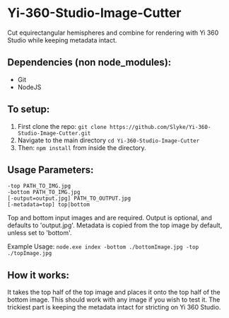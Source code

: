 # Yi-360-Studio-Image-Cutter
Cut equirectangular hemispheres and combine for rendering with Yi 360 Studio while keeping metadata intact.

## Dependencies (non node_modules):
* Git
* NodeJS

## To setup:
1. First clone the repo: `git clone https://github.com/Slyke/Yi-360-Studio-Image-Cutter.git`
2. Navigate to the main directory `cd Yi-360-Studio-Image-Cutter`
3. Then: `npm install` from inside the directory.

## Usage Parameters:
    -top PATH_TO_IMG.jpg
    -bottom PATH_TO_IMG.jpg
    [-output=output.jpg] PATH_TO_OUTPUT.jpg
    [-metadata=top] top|bottom

Top and bottom input images and are required.
Output is optional, and defaults to 'output.jpg'.
Metadata is copied from the top image by default, unless set to 'bottom'.

Example Usage:
  `node.exe index -bottom ./bottomImage.jpg -top ./topImage.jpg`

## How it works:
It takes the top half of the top image and places it onto the top half of the bottom image. This should work with any image if you wish to test it. The trickiest part is keeping the metadata intact for stricting on Yi 360 Studio.